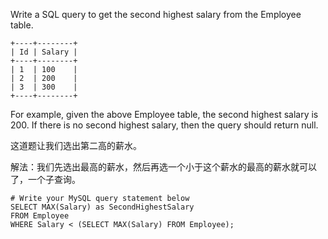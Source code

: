 Write a SQL query to get the second highest salary from the Employee table.
```
+----+--------+
| Id | Salary |
+----+--------+
| 1  | 100    |
| 2  | 200    |
| 3  | 300    |
+----+--------+
```
For example, given the above Employee table, the second highest salary is 200. If there is no second highest salary, then the query should return null.

这道题让我们选出第二高的薪水。

解法：我们先选出最高的薪水，然后再选一个小于这个薪水的最高的薪水就可以了，一个子查询。

```
# Write your MySQL query statement below
SELECT MAX(Salary) as SecondHighestSalary
FROM Employee
WHERE Salary < (SELECT MAX(Salary) FROM Employee);
```
